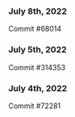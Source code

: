 ### July 8th, 2022

Commit #68014

### July 5th, 2022

Commit #314353


### July 4th, 2022

Commit #72281
